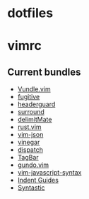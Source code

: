 dotfiles
=====

vimrc
=====
Current bundles
---------------

* [Vundle.vim](https://github.com/gmarik/Vundle.vim)
* [fugitive](https://github.com/tpope/vim-fugitive)
* [headerguard](https://github.com/drmikehenry/vim-headerguard)
* [surround](https://github.com/tpope/vim-surround)
* [delimitMate](https://github.com/Raimondi/delimitMate)
* [rust.vim](https://github.com/rust-lang/rust.vim)
* [vim-json](https://github.com/elzr/vim-json)
* [vinegar](https://github.com/tpope/vim-vinegar)
* [dispatch](https://github.com/tpope/vim-dispatch)
* [TagBar](https://github.com/majutsushi/tagbar)
* [gundo.vim](https://github.com/sjl/gundo.vim)
* [vim-javascript-syntax](https://github.com/jelera/vim-javascript-syntax)
* [Indent Guides](https://github.com/nathanaelkane/vim-indent-guides)
* [Syntastic](https://github.com/scrooloose/syntastic)

